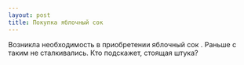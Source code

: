 ```yaml
---
layout: post 
title: Покупка яблочный сок 
--- 
```

Возникла необходимость в приобретении яблочный сок . Раньше с таким не сталкивались. Кто подскажет, стоящая штука?